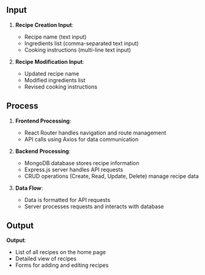 

## Input

1. **Recipe Creation Input**:
   - Recipe name (text input)
   - Ingredients list (comma-separated text input)
   - Cooking instructions (multi-line text input)

2. **Recipe Modification Input**:
   - Updated recipe name
   - Modified ingredients list
   - Revised cooking instructions


## Process

1. **Frontend Processing**:
   - React Router handles navigation and route management
   - API calls using Axios for data communication

2. **Backend Processing**:
   - MongoDB database stores recipe information
   - Express.js server handles API requests
   - CRUD operations (Create, Read, Update, Delete) manage recipe data

3. **Data Flow**:
   - Data is formatted for API requests
   - Server processes requests and interacts with database

## Output

 **Output**:
   - List of all recipes on the home page
   - Detailed view of recipes
   - Forms for adding and editing recipes

